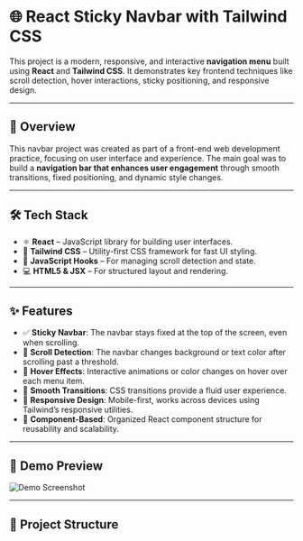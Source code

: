 # 🌐 React Sticky Navbar with Tailwind CSS

This project is a modern, responsive, and interactive **navigation menu** built using **React** and **Tailwind CSS**. It demonstrates key frontend techniques like scroll detection, hover interactions, sticky positioning, and responsive design.

---

## 📌 Overview

This navbar project was created as part of a front-end web development practice, focusing on user interface and experience. The main goal was to build a **navigation bar that enhances user engagement** through smooth transitions, fixed positioning, and dynamic style changes.

---

## 🛠️ Tech Stack

- ⚛️ **React** – JavaScript library for building user interfaces.
- 🎨 **Tailwind CSS** – Utility-first CSS framework for fast UI styling.
- 🧠 **JavaScript Hooks** – For managing scroll detection and state.
- 💻 **HTML5 & JSX** – For structured layout and rendering.

---

## ✨ Features

- ✅ **Sticky Navbar**: The navbar stays fixed at the top of the screen, even when scrolling.
- 🎯 **Scroll Detection**: The navbar changes background or text color after scrolling past a threshold.
- 🎨 **Hover Effects**: Interactive animations or color changes on hover over each menu item.
- 🧭 **Smooth Transitions**: CSS transitions provide a fluid user experience.
- 📱 **Responsive Design**: Mobile-first, works across devices using Tailwind’s responsive utilities.
- 🧩 **Component-Based**: Organized React component structure for reusability and scalability.

---

## 📸 Demo Preview

![Demo Screenshot](https://via.placeholder.com/800x200.png?text=Navbar+Demo)

---

## 📂 Project Structure

